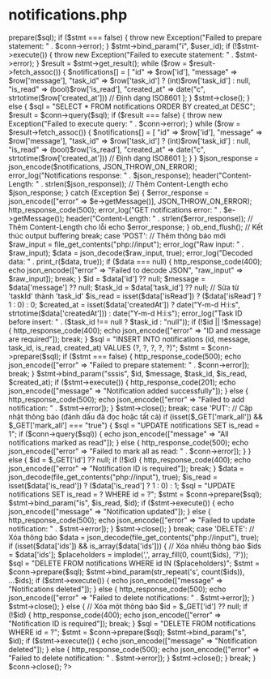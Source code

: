 #  notifications.php

<?php
include "db_connect.php";

header('Content-Type: application/json');
header("Access-Control-Allow-Origin: *");
header("Access-Control-Allow-Methods: GET, POST, PUT, DELETE");
header("Access-Control-Allow-Headers: Content-Type");

$method = $_SERVER['REQUEST_METHOD'];

switch ($method) {
    case 'GET':
        // Lấy tất cả thông báo
        ob_start(); // Bật output buffering
        $notifications = []; // Khởi tạo sớm
        $user_id = isset($_GET['user_id']) ? intval($_GET['user_id']) : null;
        try {
            if ($user_id) {
                $sql = "SELECT n.* FROM notifications n LEFT JOIN tasks t ON n.task_id = t.id WHERE (t.user_id = ? OR t.user_id IS NULL) ORDER BY n.created_at DESC";
                $stmt = $conn->prepare($sql);
                if ($stmt === false) {
                    throw new Exception("Failed to prepare statement: " . $conn->error);
                }
                $stmt->bind_param("i", $user_id);
                if (!$stmt->execute()) {
                    throw new Exception("Failed to execute statement: " . $stmt->error);
                }
                $result = $stmt->get_result();
                while ($row = $result->fetch_assoc()) {
                    $notifications[] = [
                        "id" => $row['id'],
                        "message" => $row['message'],
                        "task_id" => $row['task_id'] ? (int)$row['task_id'] : null,
                        "is_read" => (bool)$row['is_read'],
                        "created_at" => date("c", strtotime($row['created_at'])) // Định dạng ISO8601
                    ];
                }
                $stmt->close();
            } else {
                $sql = "SELECT * FROM notifications ORDER BY created_at DESC";
                $result = $conn->query($sql);
                if ($result === false) {
                    throw new Exception("Failed to execute query: " . $conn->error);
                }
                while ($row = $result->fetch_assoc()) {
                    $notifications[] = [
                        "id" => $row['id'],
                        "message" => $row['message'],
                        "task_id" => $row['task_id'] ? (int)$row['task_id'] : null,
                        "is_read" => (bool)$row['is_read'],
                        "created_at" => date("c", strtotime($row['created_at'])) // Định dạng ISO8601
                    ];
                }
            }
            $json_response = json_encode($notifications, JSON_THROW_ON_ERROR);
            error_log("Notifications response: " . $json_response);
            header("Content-Length: " . strlen($json_response)); // Thêm Content-Length
            echo $json_response;
        } catch (Exception $e) {
            $error_response = json_encode(["error" => $e->getMessage()], JSON_THROW_ON_ERROR);
            http_response_code(500);
            error_log("GET notifications error: " . $e->getMessage());
            header("Content-Length: " . strlen($error_response)); // Thêm Content-Length cho lỗi
            echo $error_response;
        }
        ob_end_flush(); // Kết thúc output buffering
        break;

    case 'POST':
        // Thêm thông báo mới
        $raw_input = file_get_contents("php://input");
        error_log("Raw input: " . $raw_input);
        $data = json_decode($raw_input, true);
        error_log("Decoded data: " . print_r($data, true));

        if ($data === null) {
            http_response_code(400);
            echo json_encode(["error" => "Failed to decode JSON", "raw_input" => $raw_input]);
            break;
        }

        $id = $data['id'] ?? null;
        $message = $data['message'] ?? null;
        $task_id = $data['task_id'] ?? null; // Sửa từ 'taskId' thành 'task_id'
        $is_read = isset($data['isRead']) ? ($data['isRead'] ? 1 : 0) : 0;
        $created_at = isset($data['createdAt']) ? date("Y-m-d H:i:s", strtotime($data['createdAt'])) : date("Y-m-d H:i:s");

        error_log("Task ID before insert: " . ($task_id !== null ? $task_id : "null"));

        if (!$id || !$message) {
            http_response_code(400);
            echo json_encode(["error" => "ID and message are required"]);
            break;
        }

        $sql = "INSERT INTO notifications (id, message, task_id, is_read, created_at) VALUES (?, ?, ?, ?, ?)";
        $stmt = $conn->prepare($sql);
        if ($stmt === false) {
            http_response_code(500);
            echo json_encode(["error" => "Failed to prepare statement: " . $conn->error]);
            break;
        }

        $stmt->bind_param("sssis", $id, $message, $task_id, $is_read, $created_at);
        if ($stmt->execute()) {
            http_response_code(201);
            echo json_encode(["message" => "Notification added successfully"]);
        } else {
            http_response_code(500);
            echo json_encode(["error" => "Failed to add notification: " . $stmt->error]);
        }
        $stmt->close();
        break;

    case 'PUT':
        // Cập nhật thông báo (đánh dấu đã đọc hoặc tất cả)
        if (isset($_GET['mark_all']) && $_GET['mark_all'] === "true") {
            $sql = "UPDATE notifications SET is_read = 1";
            if ($conn->query($sql)) {
                echo json_encode(["message" => "All notifications marked as read"]);
            } else {
                http_response_code(500);
                echo json_encode(["error" => "Failed to mark all as read: " . $conn->error]);
            }
        } else {
            $id = $_GET['id'] ?? null;
            if (!$id) {
                http_response_code(400);
                echo json_encode(["error" => "Notification ID is required"]);
                break;
            }

            $data = json_decode(file_get_contents("php://input"), true);
            $is_read = isset($data['is_read']) ? ($data['is_read'] ? 1 : 0) : 1;

            $sql = "UPDATE notifications SET is_read = ? WHERE id = ?";
            $stmt = $conn->prepare($sql);
            $stmt->bind_param("is", $is_read, $id);
            if ($stmt->execute()) {
                echo json_encode(["message" => "Notification updated"]);
            } else {
                http_response_code(500);
                echo json_encode(["error" => "Failed to update notification: " . $stmt->error]);
            }
            $stmt->close();
        }
        break;

    case 'DELETE':
        // Xóa thông báo
        $data = json_decode(file_get_contents("php://input"), true);
        if (isset($data['ids']) && is_array($data['ids'])) {
            // Xóa nhiều thông báo
            $ids = $data['ids'];
            $placeholders = implode(',', array_fill(0, count($ids), '?'));
            $sql = "DELETE FROM notifications WHERE id IN ($placeholders)";
            $stmt = $conn->prepare($sql);
            $stmt->bind_param(str_repeat('s', count($ids)), ...$ids);
            if ($stmt->execute()) {
                echo json_encode(["message" => "Notifications deleted"]);
            } else {
                http_response_code(500);
                echo json_encode(["error" => "Failed to delete notifications: " . $stmt->error]);
            }
            $stmt->close();
        } else {
            // Xóa một thông báo
            $id = $_GET['id'] ?? null;
            if (!$id) {
                http_response_code(400);
                echo json_encode(["error" => "Notification ID is required"]);
                break;
            }

            $sql = "DELETE FROM notifications WHERE id = ?";
            $stmt = $conn->prepare($sql);
            $stmt->bind_param("s", $id);
            if ($stmt->execute()) {
                echo json_encode(["message" => "Notification deleted"]);
            } else {
                http_response_code(500);
                echo json_encode(["error" => "Failed to delete notification: " . $stmt->error]);
            }
            $stmt->close();
        }
        break;
}

$conn->close();
?>
